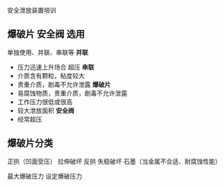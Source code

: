 安全泄放装置培训

## 爆破片 安全阀 选用
单独使用、并联、串联等
**并联**
* 压力迅速上升场合 超压 
**串联**
* 介质含有颗粒，粘度较大 
* 贵重介质，剧毒不允许泄露
**爆破片**
* 易腐蚀物质，贵重介质，剧毒不允许泄露 
* 工作压力很低或很高
* 较大泄放面积
**安全阀**
* 经常超压

## 爆破片分类
正拱（凹面受压）  拉伸破坏
反拱  失稳破坏
石墨（当金属不合适、耐腐蚀性能）


最大爆破压力 设定爆破压力
